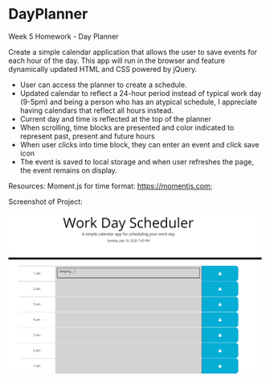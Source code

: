# DayPlanner
Week 5 Homework - Day Planner

Create a simple calendar application that allows the user to save events for each hour of the day. This app will run in the browser and feature dynamically updated HTML and CSS powered by jQuery.

- User can access the planner to create a schedule. 
- Updated calendar to reflect a 24-hour period instead of typical work day (9-5pm) and being a person who has an atypical schedule, I appreciate having calendars that reflect all hours instead.
- Current day and time is reflected at the top of the planner
- When scrolling, time blocks are presented and color indicated to represent past, present and future hours
- When user clicks into time block, they can enter an event and click save icon
- The event is saved to local storage and when user refreshes the page, the event remains on display.

Resources: Moment.js for time format: <https://momentjs.com>;

Screenshot of Project: 

![Day Planner](/assets/calendar.PNG)


